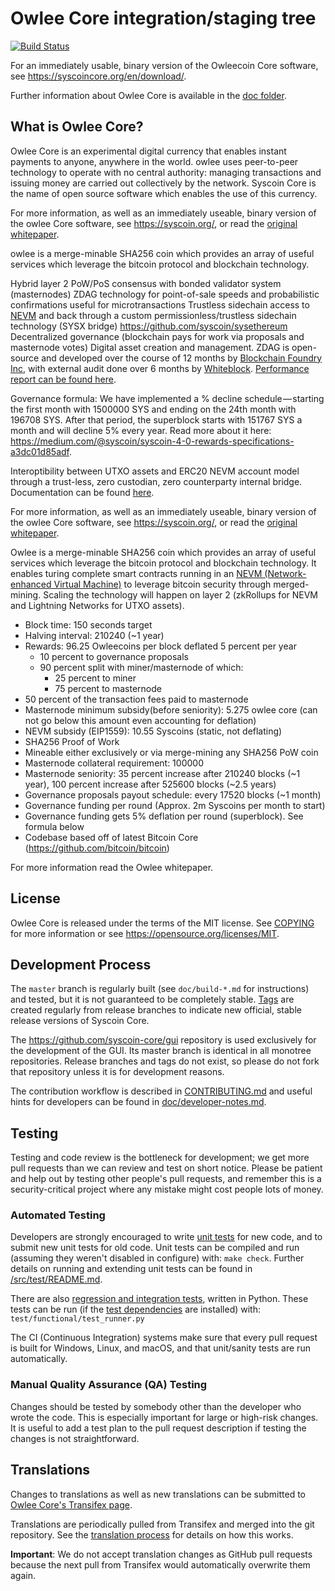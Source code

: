 Owlee Core integration/staging tree
=====================================

[![Build Status](https://travis-ci.org/syscoin/syscoin.svg?branch=master)](https://travis-ci.org/syscoin/syscoin)

For an immediately usable, binary version of the Owleecoin Core software, see
https://syscoincore.org/en/download/.

Further information about Owlee Core is available in the [doc folder](/doc).

What is Owlee Core?
----------------

Owlee Core is an experimental digital currency that enables instant payments to anyone, anywhere in the world. owlee uses peer-to-peer technology to operate with no central authority: managing transactions and issuing money are carried out collectively by the network. Syscoin Core is the name of open source software which enables the use of this currency.

For more information, as well as an immediately useable, binary version of the owlee Core software, see https://syscoin.org/, or read the [original whitepaper](https://syscoin.org/zdag_syscoin_whitepaper.pdf).

owlee is a merge-minable SHA256 coin which provides an array of useful services which leverage the bitcoin protocol and blockchain technology.

Hybrid layer 2 PoW/PoS consensus with bonded validator system (masternodes) ZDAG technology for point-of-sale speeds and probabilistic confirmations useful for microtransactions Trustless sidechain access to [NEVM](https://github.com/syscoin/go-ethereum) and back through a custom permissionless/trustless sidechain technology (SYSX bridge) https://github.com/syscoin/sysethereum Decentralized governance (blockchain pays for work via proposals and masternode votes) Digital asset creation and management. ZDAG is open-source and developed over the course of 12 months by [Blockchain Foundry Inc](https://www.blockchainfoundry.co/), with external audit done over 6 months by [Whiteblock](https://whiteblock.io). [Performance report can be found here](https://syscoin.org/tps_whiteblock_syscoin_report.pdf).

Governance formula: We have implemented a % decline schedule — starting the first month with 1500000 SYS and ending on the 24th month with 196708 SYS. After that period, the superblock starts with 151767 SYS a month and will decline 5% every year. Read more about it here: https://medium.com/@syscoin/syscoin-4-0-rewards-specifications-a3dc01d85adf.

Interoptibility between UTXO assets and ERC20 NEVM account model through a trust-less, zero custodian, zero counterparty internal bridge. Documentation can be found [here](https://github.com/syscoin/sysethereum-docs).

For more information, as well as an immediately useable, binary version of
the owlee Core software, see https://syscoin.org/, or read the
[original whitepaper](https://syscoin.org/zdag_syscoin_whitepaper.pdf).

Owlee is a merge-minable SHA256 coin which provides an array of useful services which leverage the bitcoin protocol and blockchain technology. It enables turing complete smart contracts running in an [NEVM (Network-enhanced Virtual Machine)](https://github.com/syscoin/go-ethereum) to leverage bitcoin security through merged-mining. Scaling the technology will happen on layer 2 (zkRollups for NEVM and Lightning Networks for UTXO assets).

- Block time: 150 seconds target
- Halving interval: 210240 (~1 year)
- Rewards: 96.25 Owleecoins per block deflated 5 percent per year
  - 10 percent to governance proposals
  - 90 percent split with miner/masternode of which:
    - 25 percent to miner
    - 75 percent to masternode
- 50 percent of the transaction fees paid to masternode
- Masternode minimum subsidy(before seniority): 5.275 owlee core (can not go below this amount even accounting for deflation)
- NEVM subsidy (EIP1559): 10.55 Syscoins (static, not deflating)
- SHA256 Proof of Work
- Mineable either exclusively or via merge-mining any SHA256 PoW coin
- Masternode collateral requirement: 100000 
- Masternode seniority: 35 percent increase after 210240 blocks (~1 year), 100 percent increase after 525600 blocks (~2.5 years)
- Governance proposals payout schedule: every 17520 blocks (~1 month)
- Governance funding per round (Approx. 2m Syscoins per month to start)
- Governance funding gets 5% deflation per round (superblock). See formula below
- Codebase based off of latest Bitcoin Core (https://github.com/bitcoin/bitcoin)

For more information read the Owlee whitepaper.

License
-------

Owlee Core is released under the terms of the MIT license. See [COPYING](COPYING) for more
information or see https://opensource.org/licenses/MIT.

Development Process
-------------------

The `master` branch is regularly built (see `doc/build-*.md` for instructions) and tested, but it is not guaranteed to be
completely stable. [Tags](https://github.com/syscoin/syscoin/tags) are created
regularly from release branches to indicate new official, stable release versions of Syscoin Core.

The https://github.com/syscoin-core/gui repository is used exclusively for the
development of the GUI. Its master branch is identical in all monotree
repositories. Release branches and tags do not exist, so please do not fork
that repository unless it is for development reasons.

The contribution workflow is described in [CONTRIBUTING.md](CONTRIBUTING.md)
and useful hints for developers can be found in [doc/developer-notes.md](doc/developer-notes.md).

Testing
-------

Testing and code review is the bottleneck for development; we get more pull
requests than we can review and test on short notice. Please be patient and help out by testing
other people's pull requests, and remember this is a security-critical project where any mistake might cost people
lots of money.

### Automated Testing

Developers are strongly encouraged to write [unit tests](src/test/README.md) for new code, and to
submit new unit tests for old code. Unit tests can be compiled and run
(assuming they weren't disabled in configure) with: `make check`. Further details on running
and extending unit tests can be found in [/src/test/README.md](/src/test/README.md).

There are also [regression and integration tests](/test), written
in Python.
These tests can be run (if the [test dependencies](/test) are installed) with: `test/functional/test_runner.py`

The CI (Continuous Integration) systems make sure that every pull request is built for Windows, Linux, and macOS,
and that unit/sanity tests are run automatically.

### Manual Quality Assurance (QA) Testing

Changes should be tested by somebody other than the developer who wrote the
code. This is especially important for large or high-risk changes. It is useful
to add a test plan to the pull request description if testing the changes is
not straightforward.

Translations
------------

Changes to translations as well as new translations can be submitted to
[Owlee Core's Transifex page](https://www.transifex.com/syscoin/syscoin/).

Translations are periodically pulled from Transifex and merged into the git repository. See the
[translation process](doc/translation_process.md) for details on how this works.

**Important**: We do not accept translation changes as GitHub pull requests because the next
pull from Transifex would automatically overwrite them again.
